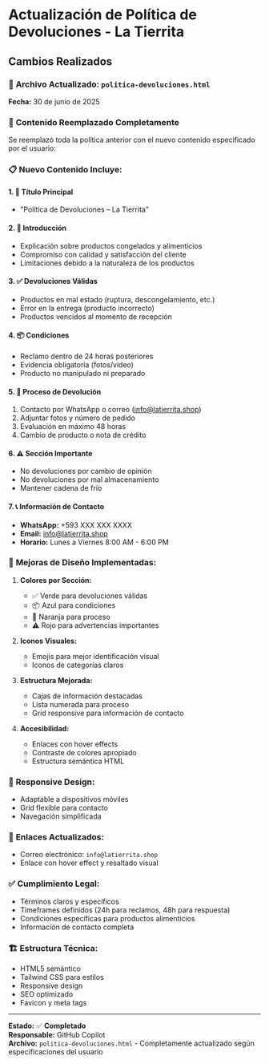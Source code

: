 # Actualización de Política de Devoluciones - La Tierrita

## Cambios Realizados

### 📄 **Archivo Actualizado:** `politica-devoluciones.html`

**Fecha:** 30 de junio de 2025

### 🔄 **Contenido Reemplazado Completamente**

Se reemplazó toda la política anterior con el nuevo contenido especificado por el usuario:

### 📋 **Nuevo Contenido Incluye:**

#### 1. **🛒 Título Principal**

- "Política de Devoluciones – La Tierrita"

#### 2. **📘 Introducción**

- Explicación sobre productos congelados y alimenticios
- Compromiso con calidad y satisfacción del cliente
- Limitaciones debido a la naturaleza de los productos

#### 3. **✅ Devoluciones Válidas**

- Productos en mal estado (ruptura, descongelamiento, etc.)
- Error en la entrega (producto incorrecto)
- Productos vencidos al momento de recepción

#### 4. **📦 Condiciones**

- Reclamo dentro de 24 horas posteriores
- Evidencia obligatoria (fotos/video)
- Producto no manipulado ni preparado

#### 5. **📲 Proceso de Devolución**

1. Contacto por WhatsApp o correo (info@latierrita.shop)
2. Adjuntar fotos y número de pedido
3. Evaluación en máximo 48 horas
4. Cambio de producto o nota de crédito

#### 6. **⚠️ Sección Importante**

- No devoluciones por cambio de opinión
- No devoluciones por mal almacenamiento
- Mantener cadena de frío

#### 7. **📞 Información de Contacto**

- **WhatsApp:** +593 XXX XXX XXXX
- **Email:** info@latierrita.shop
- **Horario:** Lunes a Viernes 8:00 AM - 6:00 PM

### 🎨 **Mejoras de Diseño Implementadas:**

1. **Colores por Sección:**

   - ✅ Verde para devoluciones válidas
   - 📦 Azul para condiciones
   - 📲 Naranja para proceso
   - ⚠️ Rojo para advertencias importantes

2. **Iconos Visuales:**

   - Emojis para mejor identificación visual
   - Iconos de categorías claros

3. **Estructura Mejorada:**

   - Cajas de información destacadas
   - Lista numerada para proceso
   - Grid responsive para información de contacto

4. **Accesibilidad:**
   - Enlaces con hover effects
   - Contraste de colores apropiado
   - Estructura semántica HTML

### 📱 **Responsive Design:**

- Adaptable a dispositivos móviles
- Grid flexible para contacto
- Navegación simplificada

### 🔗 **Enlaces Actualizados:**

- Correo electrónico: `info@latierrita.shop`
- Enlace con hover effect y resaltado visual

### ✅ **Cumplimiento Legal:**

- Términos claros y específicos
- Timeframes definidos (24h para reclamos, 48h para respuesta)
- Condiciones específicas para productos alimenticios
- Información de contacto completa

### 🏗️ **Estructura Técnica:**

- HTML5 semántico
- Tailwind CSS para estilos
- Responsive design
- SEO optimizado
- Favicon y meta tags

---

**Estado:** ✅ **Completado**  
**Responsable:** GitHub Copilot  
**Archivo:** `politica-devoluciones.html` - Completamente actualizado según especificaciones del usuario
